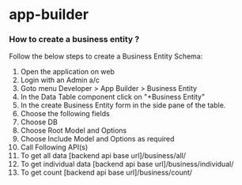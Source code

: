 # app-builder


### How to create a business entity ?

Follow the below steps to create a Business Entity Schema:

1. Open the application on web
2. Login with an Admin a/c
3. Goto menu Developer > App Builder > Business Entity
4. In the Data Table component click on "+Business Entity"
5. In the create Business Entity form in the side pane of the table.
6. Choose the following fields
  1. Choose DB
  2. Choose Root Model and Options
  3. Choose Include Model and Options as required
7. Call Following API(s) 
  1. To get all data
[backend api base url]/business/all/<Business Entity Name>
  2. To get individual data
[backend api base url]/business/individual/<Business Entity Name>
  3. To get count
[backend api base url]/business/count/<Business Entity Schema>

